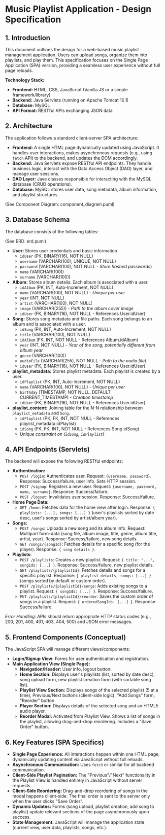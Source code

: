 # Music Playlist Application - Design Specification

## 1. Introduction

This document outlines the design for a web-based music playlist management application. Users can upload songs, organize them into playlists, and play them. This specification focuses on the Single Page Application (SPA) version, providing a seamless user experience without full page reloads.

**Technology Stack:**

* **Frontend:** HTML, CSS, JavaScript (Vanilla JS or a simple framework/library)
* **Backend:** Java Servlets (running on Apache Tomcat 10.1)
* **Database:** MySQL
* **API Format:** RESTful APIs exchanging JSON data

## 2. Architecture

The application follows a standard client-server SPA architecture:

* **Frontend:** A single HTML page dynamically updated using JavaScript. It handles user interactions, makes asynchronous requests (e.g., using `fetch` API) to the backend, and updates the DOM accordingly.
* **Backend:** Java Servlets expose RESTful API endpoints. They handle business logic, interact with the Data Access Object (DAO) layer, and manage user sessions.
* **DAO Layer:** Java classes responsible for interacting with the MySQL database (CRUD operations).
* **Database:** MySQL stores user data, song metadata, album information, and playlist structures.

(See Component Diagram: component_diagram.puml)

## 3. Database Schema

The database consists of the following tables:

(See ERD: erd.puml)

* **User:** Stores user credentials and basic information.
  * `idUser` (PK, BINARY(16), NOT NULL)
  * `username` (VARCHAR(100), UNIQUE, NOT NULL)
  * `password` (VARCHAR(100), NOT NULL - *Store hashed passwords*)
  * `name` (VARCHAR(100))
  * `surname` (VARCHAR(100))
* **Album:** Stores album details. Each album is associated with a user.
  * `idAlbum` (PK, INT, Auto-Increment, NOT NULL)
  * `name` (VARCHAR(100), NOT NULL) - *Unique per user*
  * `year` (INT, NOT NULL)
  * `artist` (VARCHAR(100), NOT NULL)
  * `image` (VARCHAR(255)) - *Path to the album cover image*
  * `idUser` (FK, BINARY(16), NOT NULL - References User.idUser)
* **Song:** Stores song metadata and file paths. Each song belongs to an album and is associated with a user.
  * `idSong` (PK, INT, Auto-Increment, NOT NULL)
  * `title` (VARCHAR(100), NOT NULL)
  * `idAlbum` (FK, INT, NOT NULL - References Album.idAlbum)
  * `year` (INT, NOT NULL) - *Year of the song, potentially different from album year*
  * `genre` (VARCHAR(100))
  * `audioFile` (VARCHAR(255), NOT NULL - *Path to the audio file*)
  * `idUser` (FK, BINARY(16), NOT NULL - References User.idUser)
* **playlist_metadata:** Stores playlist metadata. Each playlist is created by a user.
  * `idPlaylist` (PK, INT, Auto-Increment, NOT NULL)
  * `name` (VARCHAR(100), NOT NULL) - *Unique per user*
  * `birthday` (TIMESTAMP, NOT NULL, DEFAULT CURRENT_TIMESTAMP) - *Creation timestamp*
  * `idUser` (FK, BINARY(16), NOT NULL - References User.idUser)
* **playlist_content:** Joining table for the N-N relationship between `playlist_metadata` and `Song`.
  * `idPlaylist` (PK, FK, INT, NOT NULL - References playlist_metadata.idPlaylist)
  * `idSong` (PK, FK, INT, NOT NULL - References Song.idSong)
  * *Unique constraint on (`idSong`, `idPlaylist`)*

## 4. API Endpoints (Servlets)

The backend will expose the following RESTful endpoints:

* **Authentication:**
  * `POST /login`: Authenticates user. Request: `{username, password}`. Response: Success/failure, user info. Sets HTTP session.
  * `POST /signup`: Registers a new user. Request: `{username, password, name, surname}`. Response: Success/failure.
  * `POST /logout`: Invalidates user session. Response: Success/failure.
* **Home Page Data:**
  * `GET /home`: Fetches data for the home view after login. Response: `{ playlists: [...], songs: [...] }` (user's playlists sorted by date desc, user's songs sorted by artist/album year).
* **Songs:**
  * `POST /songs`: Uploads a new song and its album info. Request: Multipart form-data (song file, album image, title, genre, album title, artist, year). Response: Success/failure, new song details.
  * `GET /songs/{songId}`: Fetches details for a specific song (for the player). Response: `{ song details }`.
* **Playlists:**
  * `POST /playlists`: Creates a new playlist. Request: `{ title: "...", songIds: [...] }`. Response: Success/failure, new playlist details.
  * `GET /playlists/{playlistId}`: Fetches details and songs for a specific playlist. Response: `{ playlist details, songs: [...] }` (songs sorted by default or custom order).
  * `POST /playlists/{playlistId}/songs`: Adds existing songs to a playlist. Request: `{ songIds: [...] }`. Response: Success/failure.
  * `PUT /playlists/{playlistId}/reorder`: Saves the custom order of songs in a playlist. Request: `{ orderedSongIds: [...] }`. Response: Success/failure.

*Error Handling:* APIs should return appropriate HTTP status codes (e.g., 200, 201, 400, 401, 403, 404, 500) and JSON error messages.

## 5. Frontend Components (Conceptual)

The JavaScript SPA will manage different views/components:

* **Login/Signup View:** Forms for user authentication and registration.
* **Main Application View (Single Page):**
  * **Navigation/Header:** User info, logout button.
  * **Home Section:** Displays user's playlists (list, sorted by date desc), song upload form, new playlist creation form (with sortable song list).
  * **Playlist View Section:** Displays songs of the selected playlist (5 at a time), Previous/Next buttons (client-side logic), "Add Songs" form, "Reorder" button.
  * **Player Section:** Displays details of the selected song and an HTML5 audio player.
  * **Reorder Modal:** Activated from Playlist View. Shows a list of songs in the playlist, allowing drag-and-drop reordering. Includes a "Save Order" button.

## 6. Key Features (SPA Specifics)

* **Single Page Experience:** All interactions happen within one HTML page, dynamically updating content via JavaScript without full reloads.
* **Asynchronous Communication:** Uses `fetch` or similar for all backend communication.
* **Client-Side Playlist Pagination:** The "Previous"/"Next" functionality in the Playlist View is handled entirely in JavaScript without server requests.
* **Client-Side Reordering:** Drag-and-drop reordering of songs in the modal happens client-side. The final order is sent to the server only when the user clicks "Save Order".
* **Dynamic Updates:** Forms (song upload, playlist creation, add song to playlist) update relevant sections of the page asynchronously upon success.
* **State Management:** JavaScript will manage the application state (current view, user data, playlists, songs, etc.).
